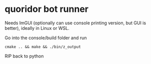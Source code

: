 # quoridor bot runner

Needs ImGUI (optionally can use console printing version, but GUI is better), ideally in Linux or WSL.

Go into the console/build folder and run
```
cmake .. && make && ./bin/z_output
```

RIP back to python
